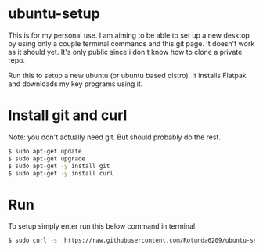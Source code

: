 # ubuntu-setup
This is for my personal use. I am aiming to be able to set up a new desktop by using only a couple terminal commands and this git page. It doesn't work as it should yet. It's only public since i don't know how to clone a private repo.


Run this to setup a new ubuntu (or ubuntu based distro). It installs Flatpak and downloads my key programs using it.


# Install git and curl
Note: you don't actually need git. But should probably do the rest.
```sh
$ sudo apt-get update
$ sudo apt-get upgrade
$ sudo apt-get -y install git
$ sudo apt-get -y install curl
```
# Run
To setup simply enter run this below command in terminal.
```sh
$ sudo curl -s  https://raw.githubusercontent.com/Rotunda6209/ubuntu-setup/main/test.sh | /bin/bash
````


